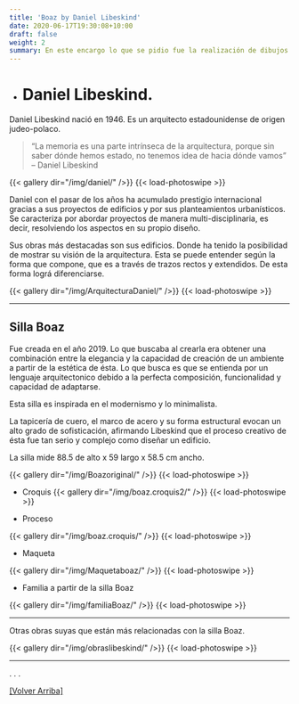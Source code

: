 ```yaml
---
title: 'Boaz by Daniel Libeskind'
date: 2020-06-17T19:30:08+10:00
draft: false
weight: 2
summary: En este encargo lo que se pidio fue la realización de dibujos hechos a mano de dos sillas a elección propia. Además de esto se entregará información de los diseñadores/referentes y parte de su contexto. PARTE 1/2.
---
```



- #  Daniel Libeskind.

Daniel Libeskind nació en 1946. Es un arquitecto estadounidense de origen judeo-polaco.

> “La memoria es una parte intrínseca de la arquitectura, porque sin saber dónde hemos estado, no tenemos idea de hacia dónde vamos” – Daniel Libeskind


{{< gallery dir="/img/daniel/" />}} {{< load-photoswipe >}}
 
Daniel con el pasar de los años ha acumulado prestigio internacional gracias a sus proyectos de edificios y por sus planteamientos urbanísticos. Se caracteriza por abordar proyectos de manera multi-disciplinaria, es decir, resolviendo los aspectos en su propio diseño.

 Sus obras más destacadas son sus edificios. Donde ha tenido la posibilidad de mostrar su visión de la arquitectura. Esta se puede entender según la forma que compone, que es a través de trazos rectos y extendidos. De esta forma lográ diferenciarse.

 {{< gallery dir="/img/ArquitecturaDaniel/" />}} {{< load-photoswipe >}}


 ---

## Silla Boaz 

Fue creada en el año 2019.
Lo que buscaba al crearla era obtener una combinación entre la elegancia y la capacidad de creación de un ambiente a partir de la estética de ésta. Lo que busca es que se entienda por un lenguaje arquitectonico debido a la perfecta composición, funcionalidad y capacidad de adaptarse.

Esta silla es inspirada en el modernismo y lo minimalista.

La tapicería de cuero, el marco de acero y su forma estructural evocan un alto grado de sofisticación, afirmando Libeskind que el proceso creativo de ésta fue tan serio y complejo como diseñar un edificio.

La silla mide 88.5 de alto  x 59 largo x 58.5 cm ancho.

{{< gallery dir="/img/Boazoriginal/" />}} {{< load-photoswipe >}}

 - Croquis 
{{< gallery dir="/img/boaz.croquis2/" />}} {{< load-photoswipe >}}

 -   Proceso 

{{< gallery dir="/img/boaz.croquis/" />}} {{< load-photoswipe >}}

 
 - Maqueta

 {{< gallery dir="/img/Maquetaboaz/" />}} {{< load-photoswipe >}}

 - Familia a partir de la silla Boaz 

 {{< gallery dir="/img/familiaBoaz/" />}} {{< load-photoswipe >}}

---

 Otras obras suyas que están más relacionadas con la silla Boaz.

{{< gallery dir="/img/obraslibeskind/" />}} {{< load-photoswipe >}}



 --- 
 .
 .
 .



[[Volver Arriba]](#top)